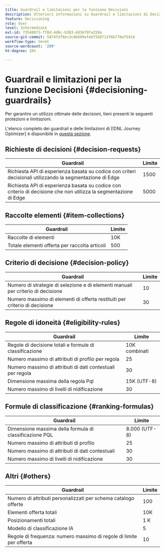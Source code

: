 ```yaml
---
title: Guardrail e limitazioni per la funzione Decisioni
description: Ulteriori informazioni su Guardrail e limitazioni di Decisioning.
feature: Decisioning
role: User
level: Intermediate
exl-id: 73548973-ff8d-4d6c-b383-dd3679fa159a
source-git-commit: 58f4fdf8ec3cdb609efebf5b8713f6b770ef5414
workflow-type: tm+mt
source-wordcount: '209'
ht-degree: 16%

---
```


# Guardrail e limitazioni per la funzione Decisioni {#decisioning-guardrails}

Per garantire un utilizzo ottimale delle decisioni, tieni presenti le seguenti protezioni e limitazioni.

L&#39;elenco completo dei guardrail e delle limitazioni di [!DNL Journey Optimizer] è disponibile in [questa sezione](../start/guardrails.md).

## Richieste di decisioni {#decision-requests}

| Guardrail | Limite |
| ------- | ------- |
| Richiesta API di esperienza basata su codice con criteri decisionali utilizzando la segmentazione di Edge | 1500 |
| Richiesta API di esperienza basata su codice con criterio di decisione che non utilizza la segmentazione di Edge | 5000 |

## Raccolte elementi {#item-collections}

| Guardrail | Limite |
| ------- | ------- |
| Raccolte di elementi | 10K |
| Totale elementi offerta per raccolta articoli | 500 |

## Criterio di decisione {#decision-policy}

| Guardrail | Limite |
| ------- | ------- |
| Numero di strategie di selezione e di elementi manuali per criterio di decisione | 10 |
| Numero massimo di elementi di offerta restituiti per criterio di decisione | 30 |

## Regole di idoneità {#eligibility-rules}

| Guardrail | Limite |
| ------- | ------- |
| Regole di decisione totali e formule di classificazione | 10K combinati |
| Numero massimo di attributi di profilo per regola | 25 |
| Numero massimo di attributi di dati contestuali per regola | 30 |
| Dimensione massima della regola Pql | 15K (UTF-8) |
| Numero massimo di livelli di nidificazione | 30 |

## Formule di classificazione {#ranking-formulas}

| Guardrail | Limite |
| ------- | ------- |
| Dimensione massima della formula di classificazione PQL | 8.000 (UTF-8) |
| Numero massimo di attributi di profilo | 25 |
| Numero massimo di attributi di dati contestuali | 30 |
| Numero massimo di livelli di nidificazione | 30 |

## Altri {#others}

| Guardrail | Limite |
| ------- | ------- |
| Numero di attributi personalizzati per schema catalogo offerte | 100 |
| Elementi offerta totali | 10K |
| Posizionamenti totali | 1 K |
| Modello di classificazione IA | 5 |
| Regole di frequenza: numero massimo di regole di limite per offerta | 10 |
